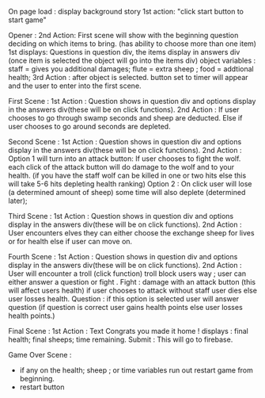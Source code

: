 On page load : display background story
1st action: "click start button to start game"

Opener :
2nd Action: First scene will show with the beginning question deciding on which items to bring. (has ability to choose more than one item)
1st displays: Questions in question div, the items display in answers div (once item is selected the object will go into the items div)
object variables : staff = gives you additional damages; flute = extra sheep ; food = addtional health;
3rd Action : after object is selected. button set to timer will appear and the user to enter into the first scene.

First Scene : 
1st Action : Question shows in question div and options display in the answers div(these will be on click functions). 
2nd Action : If user chooses to go through swamp seconds and sheep are deducted. Else if user chooses to go around seconds are depleted. 

Second Scene : 
1st Action : Question shows in question div and options display in the answers div(these will be on click functions).
2nd Action : Option 1 will turn into an attack button: If user chooses to fight the wolf. each click of the attack button will do damage to the wolf and to your health. (if you have the staff wolf can be killed in one or two hits else this will take 5-6 hits depleting health ranking)
            Option 2 : On click user will lose (a determined amount of sheep) some time will also deplete (determined later);

Third Scene : 
1st Action :  Question shows in question div and options display in the answers div(these will be on click functions).
2nd Action : User encounters elves they can either choose the exchange sheep for lives or for health else if user can move on.

Fourth Scene : 
1st Action : Question shows in question div and options display in the answers div(these will be on click functions).
2nd Action : User will encounter a troll (click function) troll block users way ; user can either answer a question or fight . 
Fight : damage with an attack button (this will affect users health) if user chooses to attack without staff user dies else user losses health.
Question : if this option is selected user will answer question (if question is correct user gains health points else user losses health points.)

Final Scene : 
1st Action : Text Congrats you made it home ! 
displays : final health; final sheeps; time remaining.
Submit : This will go to firebase.

Game Over Scene : 
- if any on the health; sheep ; or time variables run out restart game from beginning.
- restart button